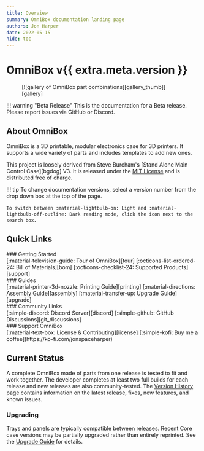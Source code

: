 ```yaml
---
title: Overview
summary: OmniBox documentation landing page
authors: Jon Harper
date: 2022-05-15
hide: toc
---
```

# OmniBox v{{ extra.meta.version }}

<figure markdown class="jh-cover-img">
  [![gallery of OmniBox part combinations][gallery_thumb]][gallery]
</figure>

!!! warning "Beta Release"
    This is the documentation for a Beta release. Please report issues via GitHub or Discord.

## About OmniBox

OmniBox is a 3D printable, modular electronics case for 3D printers. It supports a wide variety of parts and includes templates to add new ones. 

This project is loosely derived from Steve Burcham's [Stand Alone Main Control Case][bgdog] V3. It is released under the [MIT License][license] and is distributed free of charge.

!!! tip
    To change documentation versions, select a version number from the drop down box at the top of the page.

    To switch between :material-lightbulb-on: Light and :material-lightbulb-off-outline: Dark reading mode, click the icon next to the search box.

## Quick Links

<div markdown class="grid">
<div markdown class="card">
### Getting Started

<div markdown class="jh-grid-container jh-grid-1 jh-link-grid">
[:material-television-guide: Tour of OmniBox][tour]
[:octicons-list-ordered-24: Bill of Materials][bom]
[:octicons-checklist-24: Supported Products][support]
</div>
</div>
<div markdown class="card">
### Guides

<div markdown class="jh-grid-container jh-grid-1 jh-link-grid">
[:material-printer-3d-nozzle: Printing Guide][printing]
[:material-directions: Assembly Guide][assembly]
[:material-transfer-up: Upgrade Guide][upgrade]
</div>
</div>
<div markdown class="card">
### Community Links

<div markdown class="jh-grid-container jh-grid-1 jh-link-grid">
[:simple-discord: Discord Server][discord]
[:simple-github: GitHub Discussions][git_discussions]
</div>
</div>
<div markdown class="card">
### Support OmniBox

<div markdown class="jh-grid-container jh-grid-1 jh-link-grid">
[:material-text-box: License & Contributing][license]
[:simple-kofi: Buy me a coffee](https://ko-fi.com/jonspaceharper)
</div>
</div>
</div>

## Current Status

A complete OmniBox made of parts from one release is tested to fit and work together. The developer completes at least two full builds for each release and new releases are also community-tested. The [Version History][current_release] page contains information on the latest release, fixes, new features, and known issues.

### Upgrading

Trays and panels are typically compatible between releases. Recent Core case versions may be partially upgraded rather than entirely reprinted. See the [Upgrade Guide][upgrade] for details.

[gallery_thumb]: img/examples/0.9.11/banner.webp
[gallery]: img/examples/0.9.11/render.png

[current_release]: history/index.md "Version History (Current Release)"
[tour]:     tour.md                 "Guided Tour"
[support]:  support/index.md        "Supported Parts List"
[bom]:      bom.md                  "Bill of Materials"
[printing]: printing.md             "Printing Guide"
[assembly]: assembly/index.md       "Assembly Guide"
[license]:  license.md              "Contributing and License"
[upgrade]:  upgrade/index.md        "Upgrading Overview"